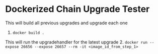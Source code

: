 # Dockerized Chain Upgrade Tester

This will build all previous upgrades and upgrade each one
1. `docker build .`

This will run the upgradehandler for the latest upgrade
2. `docker run --expose 26656 --expose 26657 --rm -it <image_id_from_step_1>`